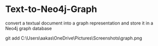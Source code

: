 # Text-to-Neo4j-Graph
convert a textual document into a graph representation and store it in a Neo4j graph database

git add C:\Users\aakas\OneDrive\Pictures\Screenshots\graph.png

